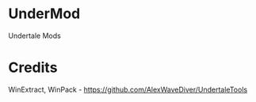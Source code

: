 # UnderMod
Undertale Mods
# Credits
WinExtract, WinPack - https://github.com/AlexWaveDiver/UndertaleTools
